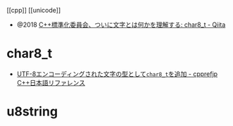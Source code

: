 [[cpp]]
[[unicode]]

- @2018 [C++標準化委員会、ついに文字とは何かを理解する: char8_t - Qiita](https://qiita.com/yumetodo/items/54e1a8230dbf513ea85b)

# char8_t
- [UTF-8エンコーディングされた文字の型として`char8_t`を追加 - cpprefjp C++日本語リファレンス](https://cpprefjp.github.io/lang/cpp20/char8_t.html)
# u8string
